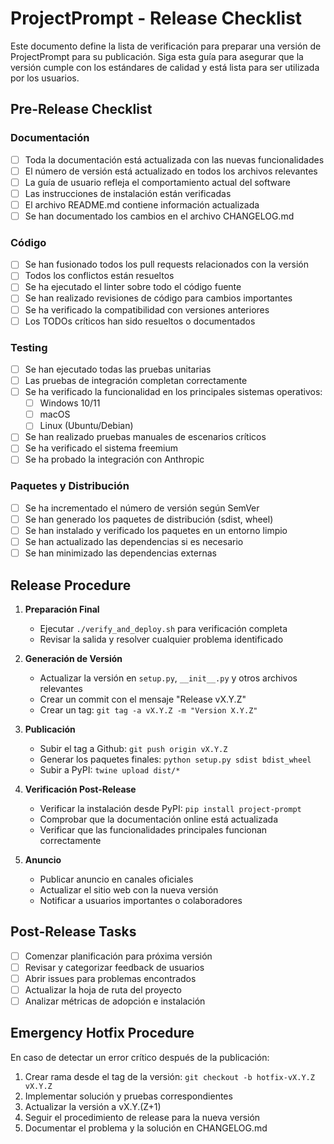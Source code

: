 # ProjectPrompt - Release Checklist

Este documento define la lista de verificación para preparar una versión de ProjectPrompt para su publicación. Siga esta guía para asegurar que la versión cumple con los estándares de calidad y está lista para ser utilizada por los usuarios.

## Pre-Release Checklist

### Documentación

- [ ] Toda la documentación está actualizada con las nuevas funcionalidades
- [ ] El número de versión está actualizado en todos los archivos relevantes
- [ ] La guía de usuario refleja el comportamiento actual del software
- [ ] Las instrucciones de instalación están verificadas
- [ ] El archivo README.md contiene información actualizada
- [ ] Se han documentado los cambios en el archivo CHANGELOG.md

### Código

- [ ] Se han fusionado todos los pull requests relacionados con la versión
- [ ] Todos los conflictos están resueltos
- [ ] Se ha ejecutado el linter sobre todo el código fuente
- [ ] Se han realizado revisiones de código para cambios importantes
- [ ] Se ha verificado la compatibilidad con versiones anteriores
- [ ] Los TODOs críticos han sido resueltos o documentados

### Testing

- [ ] Se han ejecutado todas las pruebas unitarias
- [ ] Las pruebas de integración completan correctamente
- [ ] Se ha verificado la funcionalidad en los principales sistemas operativos:
  - [ ] Windows 10/11
  - [ ] macOS
  - [ ] Linux (Ubuntu/Debian)
- [ ] Se han realizado pruebas manuales de escenarios críticos
- [ ] Se ha verificado el sistema freemium
- [ ] Se ha probado la integración con Anthropic

### Paquetes y Distribución

- [ ] Se ha incrementado el número de versión según SemVer
- [ ] Se han generado los paquetes de distribución (sdist, wheel)
- [ ] Se han instalado y verificado los paquetes en un entorno limpio
- [ ] Se han actualizado las dependencias si es necesario
- [ ] Se han minimizado las dependencias externas

## Release Procedure

1. **Preparación Final**
   - Ejecutar `./verify_and_deploy.sh` para verificación completa
   - Revisar la salida y resolver cualquier problema identificado

2. **Generación de Versión**
   - Actualizar la versión en `setup.py`, `__init__.py` y otros archivos relevantes
   - Crear un commit con el mensaje "Release vX.Y.Z"
   - Crear un tag: `git tag -a vX.Y.Z -m "Version X.Y.Z"`

3. **Publicación**
   - Subir el tag a Github: `git push origin vX.Y.Z`
   - Generar los paquetes finales: `python setup.py sdist bdist_wheel`
   - Subir a PyPI: `twine upload dist/*`

4. **Verificación Post-Release**
   - Verificar la instalación desde PyPI: `pip install project-prompt`
   - Comprobar que la documentación online está actualizada
   - Verificar que las funcionalidades principales funcionan correctamente

5. **Anuncio**
   - Publicar anuncio en canales oficiales
   - Actualizar el sitio web con la nueva versión
   - Notificar a usuarios importantes o colaboradores

## Post-Release Tasks

- [ ] Comenzar planificación para próxima versión
- [ ] Revisar y categorizar feedback de usuarios
- [ ] Abrir issues para problemas encontrados
- [ ] Actualizar la hoja de ruta del proyecto
- [ ] Analizar métricas de adopción e instalación

## Emergency Hotfix Procedure

En caso de detectar un error crítico después de la publicación:

1. Crear rama desde el tag de la versión: `git checkout -b hotfix-vX.Y.Z vX.Y.Z`
2. Implementar solución y pruebas correspondientes
3. Actualizar la versión a vX.Y.(Z+1)
4. Seguir el procedimiento de release para la nueva versión
5. Documentar el problema y la solución en CHANGELOG.md
